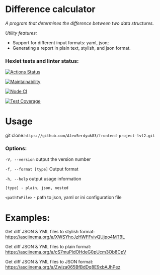# Difference calculator

*A program that determines the difference between two data structures.*

*Utility features:*
* Support for different input formats: yaml, json;
* Generating a report in plain text, stylish, and json format.

### Hexlet tests and linter status:
[![Actions Status](https://github.com/AlexSerdyuk83/frontend-project-lvl2/workflows/hexlet-check/badge.svg)](https://github.com/AlexSerdyuk83/frontend-project-lvl2/actions)

[![Maintainability](https://api.codeclimate.com/v1/badges/a99a88d28ad37a79dbf6/maintainability)](https://codeclimate.com/github/codeclimate/codeclimate/maintainability)

[![Node CI](https://github.com/AlexSerdyuk83/frontend-project-lvl2/actions/workflows/nodejs.yml/badge.svg)](https://github.com/AlexSerdyuk83/frontend-project-lvl2/actions/workflows/nodejs.yml)

[![Test Coverage](https://api.codeclimate.com/v1/badges/5f8650d870065d3fb560/test_coverage)](https://codeclimate.com/github/AlexSerdyuk83/frontend-project-lvl2/test_coverage)

# Usage

git clone:```https://github.com/AlexSerdyuk83/frontend-project-lvl2.git```

### Options:

```-V, --version``` output the version number

```-f, --format [type]``` Output format

```-h, --help``` output usage information

```[type] - plain, json, nested```

```<pathToFile>``` - path to json, yaml or ini configuration file

# Examples:

Get diff JSON & YML files to stylish format: https://asciinema.org/a/XWSYhcJzHWFFvivQUjpo4MT9L

Get diff JSON & YML files to plain format: https://asciinema.org/a/cS7muPldOHdeG0pUcm3Ob8CpV

Get diff JSON & YML files to JSON format: https://asciinema.org/a/Zwiza065BfBdDq8E9xbAJhPez

